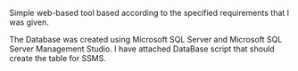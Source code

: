 Simple web-based tool based according to the specified requirements that I was given. 

The Database was created using Microsoft SQL Server and Microsoft SQL Server Management Studio. I have attached DataBase script that should create the table for SSMS.
